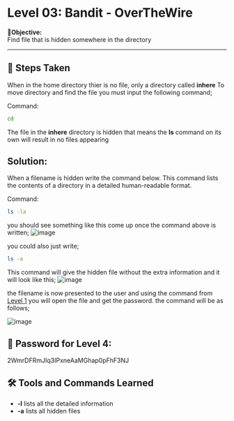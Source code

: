 # Level 03: Bandit - OverTheWire

**🎯Objective:**  
Find file that is hidden somewhere in the directory 

---

## 📝 Steps Taken
When in the home directory thier is no file, only a directory called **inhere**
To move directory and find the file you must input the following command;

Command:
   ```bash
   cd
```
The file in the **inhere** directory is hidden that means the **ls** command on its own will result in no files appearing 

## Solution:
When a filename is hidden write the command below. This command lists the contents of a directory in a detailed human-readable format. 

  Command:
   ```bash
   ls -la
```

you should see something like this come up once the command above is written;
![image](https://github.com/user-attachments/assets/e4317e1b-6f09-4fc1-9bec-f5a881fb85e0)

you could also just write;

   ```bash
   ls -a
```
This command will give the hidden file without the extra information and it will look like this;
![image](https://github.com/user-attachments/assets/56577c91-53e7-46a8-95bb-6e22e84cf4d7)

the filename is now presented to the user and using the command from [Level 1](CMP-CTF/bandit/Level-01.md) you will open the file and get the password. the command will be as follows;

![image](https://github.com/user-attachments/assets/6cd9feb5-10a2-41b0-b3ac-4902efa1b15b)


## 🔑 Password for Level 4:
2WmrDFRmJIq3IPxneAaMGhap0pFhF3NJ

## 🛠️ Tools and Commands Learned
- **-l** lists all the detailed information
- **-a** lists all hidden files

